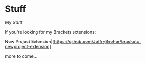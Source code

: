 Stuff
=====

My Stuff

If you're looking for my Brackets extensions:

New Project Extension|[https://github.com/JeffryBooher/brackets-newproject-extension]

more to come...
